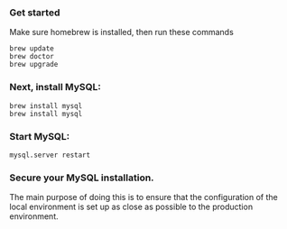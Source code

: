 ### Get started

Make sure homebrew is installed, then run these commands

	brew update
	brew doctor
	brew upgrade


### Next, install MySQL:

	brew install mysql
	brew install mysql


### Start MySQL:

	mysql.server restart

### Secure your MySQL installation.

The main purpose of doing this is to ensure that the configuration of the local environment is set up as close as possible to the production environment.